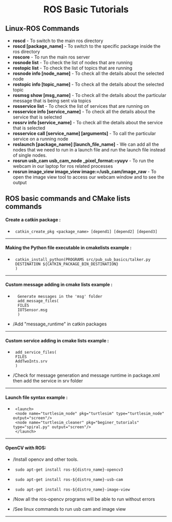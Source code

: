 # <h1 align="center"> ROS Basic Tutorials </h1>
## <h2 align="left"> Linux-ROS Commands </h2>

-   **roscd** - To switch to the main ros directory
-   **roscd [package_name]** - To switch to the specific package inside the ros directory
-   **roscore** -  To run the main ros server
-   **rosnode list** - To check the list of nodes that are running 
-   **rostopic list** - To check the list of topics that are running 
-   **rosnode info [node_name]** - To check all the details about the selected node
-   **rostopic info [topic_name]** - To check all the details about the selected topic
-   **rosmsg show [msg_name]** - To check all the details about the particular message that is being sent via topics
-   **rosservice list** - To check the list of services that are running on
-   **rosservice info [service_name]** - To check all the details about the service that is selected
-   **rossrv info [service_name]** - To check all the details about the service that is selected
-   **rosservice call [service_name] [arguments]** - To call the particular service on a running node
-   **roslaunch [package_name] [launch_file_name]** - We can add all the nodes that we need to run in a launch file and run the 
launch file instead of single nodes.
-   **rosrun usb_cam usb_cam_node _pixel_format:=yuyv** - To run the webcam in our laptop for ros related processes
-   **rosrun image_view image_view image:=/usb_cam/image_raw** - To open the image view tool to access our webcam window and to see  the output
## <h2 align="left"> ROS basic commands and CMake lists commands </h2>

#### Create a catkin package :
-      catkin_create_pkg <package_name> [depend1] [depend2] [depend3] 

-----------------------------------------------------------------------------------------------------------------------------------
#### Making the Python file executable in cmakelists example :
-      catkin_install_python(PROGRAMS src/pub_sub_basics/talker.py
       DESTINATION ${CATKIN_PACKAGE_BIN_DESTINATION}
       )

-----------------------------------------------------------------------------------------------------------------------------------

#### Custom message adding in cmake lists example :
-       Generate messages in the 'msg' folder
        add_message_files(
        FILES
        IOTSensor.msg 
        )

-   /Add "message_runtime" in catkin packages
 
 -----------------------------------------------------------------------------------------------------------------------------------
#### Custom service adding in cmake lists example :
-      add_service_files(
       FILES
       AddTwoInts.srv
       )

-   /Check for message generation and message runtime in package.xml then add the service in srv folder 

-----------------------------------------------------------------------------------------------------------------------------------
#### Launch file syntax example :
-      <launch>
       <node name="turtlesim_node" pkg="turtlesim" type="turtlesim_node" output="screen"/>
       <node name="turtlesim_cleaner" pkg="beginer_tutorials" type="spiral.py" output="screen"/>
       </launch>
       
-----------------------------------------------------------------------------------------------------------------------------------
#### OpenCV with ROS:
-   /Install opencv and other tools.

-      sudo apt-get install ros-${distro_name}-opencv3
-      sudo apt-get install ros-${distro_name}-usb-cam
-      sudo apt-get install ros-${distro_name}-image-view

-   /Now all the ros-opencv programs will be able to run without errors
-   /See linux commands to run usb cam and image view
       
-----------------------------------------------------------------------------------------------------------------------------------
